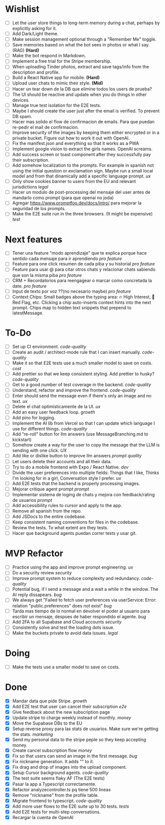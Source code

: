 # Wishlist

- [ ] Let the user store things to long-term memory during a chat, perhaps by explicitly asking for it.
- [ ] Add Dark/Light theme.
- [ ] Make session management optional through a "Remember Me" toggle.
- [ ] Save memories based on what the bot sees in photos or what I say. (RAG) **(Hard)**
- [ ] Make the bot respond in Markdown.
- [ ] Implement a free trial for the Stripe membership.
- [ ] When uploading Tinder photos, extract and save tags/info from the description and profile.
- [ ] Build a React Native app for mobile. **(Hard)**
- [ ] Upload user chats to mimic their style. **(Mid)**
- [ ] Hacer un tear down de la DB que elimine todos los users de prueba?
- [ ] The UI should be reactive and update when you do things in other devices.
- [ ] Manage true test isolation for the E2E tests.
- [ ] Maybe I should create the user just after the email is verified. To prevent DB spam.
- [ ] Hacer mas solido el flow de confirmacion de emails. Para que puedan re-pedir el mail de confirmacion.
- [ ] Improve security of the images by keeping them either encrypted or in a private bucket. Figure out how to work it out with OpenAI.
- [ ] Fix the manifest.json and everything so that it works as a PWA
- [ ] Implement google vision to extract the girls names. OpenAI screams.
- [ ] Add success screen or toast component after they successfully pay their subscription.
- [ ] Add somehow localization to the prompts. For example in spanish not using the initial question or exclamation sign. Maybe run a small local model and from that dinamically add a specific language prompt. _ux_
- [ ] Only show cookies banner to users from the EU and relevant jurisdictions _legal_
- [ ] Hacer un modulo de post-processing del mensaje del user antes de mandarlo como prompt (para que openai no joda)
- [ ] Agregar https://www.promptfoo.dev/docs/intro/ para mejorar la seguridad de los prompts.
- [ ] Make the E2E suite run in the three browsers. (It might be expensive) _test_

# Next features

- [ ] Tener una feature "modo aprendizaje" que te explica porque hace sentido cada mensaje para ir aprendiendo _pro feature_
- [ ] Feature para one click resumen de cada piba y su historial _pro feature_
- [ ] Feature para usar @ para citar otros chats y relacionar chats sabiendo que son la misma piba _pro feature_
- [ ] CRM + Recordatorios para reengagear o marcar como concretada la date. _pro feature_
- [ ] Input de texto por voz ??(no necesario maybe) _pro feature_
- [ ] Context Chips: Small badges above the typing area: 🔥 High Interest, 🚩 Red Flag, etc. Clicking a chip auto-inserts context hints into the next prompt. Chips map to hidden text snippets that prepend to latestMessage.

# To-Do

- [ ] Set up CI environment. _code-quality_
- [ ] Create an audit / architect-mode rule that I can insert manually. _code-quality_
- [ ] Make it so that E2E tests use a much smaller model to save on costs. _cost_
- [ ] Add prettier so that we keep consistent styling. Add prettier to husky? _code-quality_
- [ ] Get to a good number of test coverage in the backend. _code-quality_
- [ ] Understand, refactor and improve the frontend. _code-quality_
- [ ] Enter should send the message even if there's only an image and no text. _ux_
- [ ] Delete el chat optimisticamente de la UI. _ux_
- [ ] Add an easy user feedback loop. _growth_
- [ ] Add pino for logging.
- [ ] Implement the AI lib from Vercel so that I can update which language I use for different things. _code-quality_
- [ ] Add "re-roll" button for llm answers (use MessageBranching.md to kickstart)
- [ ] Somehow create a way for the user to copy the message that the LLM is sending with one click. _UX_
- [ ] Add like or dislike button to improve llm answers _prompt quality_
- [ ] Let users delete their accounts and all their data.
- [ ] Try to do a mobile frontend with Expo / React Native. _dev_
- [ ] Divide the user preferences into multiple fields: Things that I like, Thinks I'm looking for in a girl, Conversation style I prefer. _ux_
- [ ] Add E2E tests that the backend is properly processing images.
- [ ] Mejorar critique agent prompt _prompt_
- [ ] Implementar sistema de loging de chats y mejora con feedback/rating de usuarios _prompt_
- [ ] Add accessibility rules to cursor and apply to the app.
- [ ] Remove all spanish from the repo.
- [ ] Add JSDocs to the entire codebase.
- [ ] Keep consistent naming conventions for files in the codebase.
- [ ] Review the tests. To what extent are they tests.
- [ ] Hacer que background agents puedan correr tests y usar git.

# MVP Refactor

- [ ] Practice using the app and improve prompt engineering. _ux_
- [ ] Do a security review _security_
- [ ] Improve prompt system to reduce complexity and redundancy. _code-quality_
- [ ] Potential bug, if I send a message and a wait a while in the window. The AI reply dissapears. _bug_
- [ ] We always get "Failed to fetch user preferences via userService: Error: relation "public.preferences" does not exist" _bug_
- [ ] Tarda mas tiempo de lo normal en devolver el poder al usuario para escribir un mensaje, despues de haber respondido el agente. _bug_
- [ ] Add 2FA to all Supabase and Cloud accounts _security_
- [ ] Consistently solve and test the loading dots issue.
- [ ] Make the buckets private to avoid data issues. _legal_

# Doing

- [ ] Make the tests use a smaller model to save on costs.

# Done

- [x] Mandar data que pide Stripe. _growth_
- [x] Add E2E test that user can cancel their subscription _e2e_
- [x] Give feedback about the new subscription page
- [x] Update stripe to charge weekly instead of monthly. _money_
- [x] Move the Supabase DBs to the EU
- [x] Setup reverse proxy para las stats de usuarios. Make sure we're getting the stats. _marketing_
- [x] Send my personal data to the stripe peple so they keep accepting money.
- [x] Create cancel subscription flow _money_
- [x] Fix so that users can send an image in the first message. _bug_
- [x] Fix nickname generation. It adds "" to it.
- [x] Fix drag and drop of images into the upload component.
- [x] Setup Cursor background agents. _code-quality_
- [x] The test suite seems flaky AF (The E2E tests)
- [x] Pasar la app a Typescript correctamente.
- [x] Refactor analyzecontroller.ts pq tiene 500 lineas
- [x] Remove "nickname" from the profile table.
- [x] Migrate frontend to typescript. _code-quality_
- [x] Add more user flows to the E2E suite up to 30 tests. _tests_
- [x] Add E2E tests for multi-step conversations.
- [x] Recargar la cuenta de OpenAI
